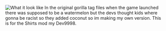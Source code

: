 ![What it look like](LINK)
In the original gorilla tag files when the game launched there was supposed to be a watermelon but the devs thought kids where gonna be racist so they added coconut so im making my own version. This is for the Shirts mod my Dev9998.